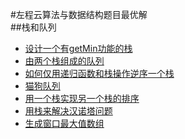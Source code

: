 #左程云算法与数据结构题目最优解  
##栈和队列

 - [设计一个有getMin功能的栈](https://github.com/cyq7on/DataStructureAndAlgorithm/blob/master/Document/%E8%AE%BE%E8%AE%A1%E4%B8%80%E4%B8%AA%E6%9C%89getMin%E5%8A%9F%E8%83%BD%E7%9A%84%E6%A0%88.md)
 - [由两个栈组成的队列](https://github.com/cyq7on/DataStructureAndAlgorithm/blob/master/Document/%E7%94%B1%E4%B8%A4%E4%B8%AA%E6%A0%88%E7%BB%84%E6%88%90%E7%9A%84%E9%98%9F%E5%88%97.md)
 - [如何仅用递归函数和栈操作逆序一个栈](https://github.com/cyq7on/DataStructureAndAlgorithm/blob/master/Document/%E5%A6%82%E4%BD%95%E4%BB%85%E7%94%A8%E9%80%92%E5%BD%92%E5%87%BD%E6%95%B0%E5%92%8C%E6%A0%88%E6%93%8D%E4%BD%9C%E9%80%86%E5%BA%8F%E4%B8%80%E4%B8%AA%E6%A0%88.md)
 - [猫狗队列](https://github.com/cyq7on/DataStructureAndAlgorithm/blob/master/Document/%E7%8C%AB%E7%8B%97%E9%98%9F%E5%88%97.md)
 - [用一个栈实现另一个栈的排序](https://github.com/cyq7on/DataStructureAndAlgorithm/blob/master/Document/%E7%94%A8%E4%B8%80%E4%B8%AA%E6%A0%88%E5%AE%9E%E7%8E%B0%E5%8F%A6%E4%B8%80%E4%B8%AA%E6%A0%88%E7%9A%84%E6%8E%92%E5%BA%8F.md)
 - [用栈来解决汉诺塔问题](https://github.com/cyq7on/DataStructureAndAlgorithm/blob/master/Document/%E7%94%A8%E6%A0%88%E6%9D%A5%E8%A7%A3%E5%86%B3%E6%B1%89%E8%AF%BA%E5%A1%94%E9%97%AE%E9%A2%98.md)
 - [生成窗口最大值数组](https://github.com/cyq7on/DataStructureAndAlgorithm/blob/master/Document/%E7%94%9F%E6%88%90%E7%AA%97%E5%8F%A3%E6%9C%80%E5%A4%A7%E5%80%BC%E6%95%B0%E7%BB%84.md)
